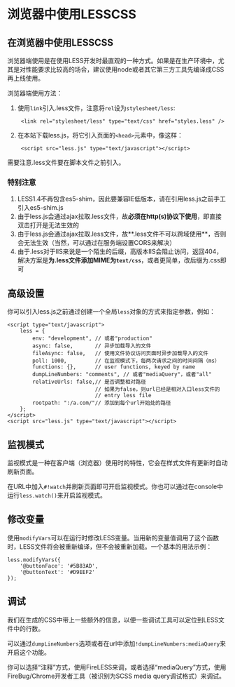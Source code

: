 # 浏览器中使用LESSCSS

## 在浏览器中使用LESSCSS

浏览器端使用是在使用LESS开发时最直观的一种方式。如果是在生产环境中，尤其是对性能要求比较高的场合，建议使用node或者其它第三方工具先编译成CSS再上线使用。

浏览器端使用方法：

1. 使用`link`引入.less文件，注意将`rel`设为`stylesheet/less`:

		<link rel="stylesheet/less" type="text/css" href="styles.less" />
2. 在本站下载less.js，将它引入页面的`<head>`元素中，像这样：

		<script src="less.js" type="text/javascript"></script>
		
需要注意.less文件要在脚本文件之前引入。

### 特别注意

1. LESS1.4不再包含es5-shim，因此要兼容IE低版本，请在引用less.js之前手工引入es5-shim.js 
2. 由于less.js会通过ajax拉取.less文件，故**必须在http(s)协议下使用**，即直接双击打开是无法生效的
3. 由于less.js会通过ajax拉取.less文件，故**.less文件不可以跨域使用**，否则会无法生效（当然，可以通过在服务端设置CORS来解决）
4. 由于.less对于IIS来说是一个陌生的后缀，高版本IIS会阻止访问，返回404，解决方案是**为.less文件添加MIME为`text/css`**，或者更简单，改后缀为.css即可

## 高级设置

你可以引入less.js之前通过创建一个全局`less`对象的方式来指定参数，例如：

	<script type="text/javascript">
		less = {
			env: "development", // 或者"production"
			async: false,       // 异步加载导入的文件
			fileAsync: false,   // 使用文件协议访问页面时异步加载导入的文件
			poll: 1000,         // 在监视模式下，每两次请求之间的时间间隔（ms）
			functions: {},      // user functions, keyed by name
			dumpLineNumbers: "comments", // 或者"mediaQuery"，或者"all"
			relativeUrls: false,// 是否调整相对路径
								// 如果为false，则url已经是相对入口less文件的
								// entry less file
			rootpath: ":/a.com/"// 添加到每个url开始处的路径
		};
	</script>
	<script src="less.js" type="text/javascript"></script>

## 监视模式

监视模式是一种在客户端（浏览器）使用时的特性，它会在样式文件有更新时自动刷新页面。

在URL中加入`#!watch`并刷新页面即可开启监视模式。你也可以通过在console中运行`less.watch()`来开启监视模式。

## 修改变量

使用`modifyVars`可以在运行时修改LESS变量。当用新的变量值调用了这个函数时，LESS文件将会被重新编译，但不会被重新加载。一个基本的用法示例：

	less.modifyVars({
		'@buttonFace': '#5B83AD',
		'@buttonText': '#D9EEF2'
	});

## 调试

我们在生成的CSS中带上一些额外的信息，以便一些调试工具可以定位到LESS文件中的行数。

可以通过`dumpLineNumbers`选项或者在url中添加`!dumpLineNumbers:mediaQuery`来开启这个功能。

你可以选择“注释”方式，使用FireLESS来调，或者选择“mediaQuery”方式，使用FireBug/Chrome开发者工具（被识别为SCSS media query调试格式）来调试。